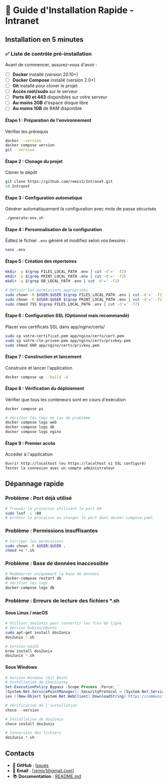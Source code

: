 # 🚀 Guide d'Installation Rapide - Intranet

## Installation en 5 minutes

### ✅ Liste de contrôle pré-installation

Avant de commencer, assurez-vous d'avoir :

- [ ] **Docker** installé (version 20.10+)
- [ ] **Docker Compose** installé (version 2.0+)
- [ ] **Git** installé pour cloner le projet
- [ ] **Accès root/sudo** sur le serveur
- [ ] **Ports 80 et 443** disponibles sur votre serveur
- [ ] **Au moins 2GB** d'espace disque libre
- [ ] **Au moins 1GB** de RAM disponible

#### Étape 1 : Préparation de l'environnement

Vérifier les prérequis

```bash
docker --version
docker compose version
git --version
```

#### Étape 2 : Clonage du projet

Cloner le dépôt

```bash
git clone https://github.com/remiv1/Intranet.git
cd Intranet
```

#### Étape 3 : Configuration automatique

Générer automatiquement la configuration avec mots de passe sécurisés

```bash
./generate-env.sh
```

#### Étape 4 : Personnalisation de la configuration

Éditez le fichier `.env` généré et modifiez selon vos besoins :

```bash
nano .env
```

#### Étape 5 : Création des répertoires

```bash
mkdir -p $(grep FILES_LOCAL_PATH .env | cut -d'=' -f2)
mkdir -p $(grep PRINT_LOCAL_PATH .env | cut -d'=' -f2)
mkdir -p $(grep DB_LOCAL_PATH .env | cut -d'=' -f2)

# Définir les permissions appropriées
sudo chown -R $USER:$USER $(grep FILES_LOCAL_PATH .env | cut -d'=' -f2)
sudo chown -R $USER:$USER $(grep PRINT_LOCAL_PATH .env | cut -d'=' -f2)
sudo chmod 755 $(grep FILES_LOCAL_PATH .env | cut -d'=' -f2)
```

#### Étape 6 : Configuration SSL (Optionnel mais recommandé)

Placer vos certificats SSL dans app/nginx/certs/

```bash
sudo cp votre-certificat.pem app/nginx/certs/cert.pem
sudo cp votre-cle-privee.pem app/nginx/certs/privkey.pem
sudo chmod 600 app/nginx/certs/privkey.pem
```

#### Étape 7 : Construction et lancement

Construire et lancer l'application

```bash
docker compose up --build -d
```

#### Étape 8 : Vérification du déploiement

Vérifier que tous les conteneurs sont en cours d'exécution

```bash
docker compose ps

# Vérifier les logs en cas de problème
docker compose logs web
docker compose logs db
docker compose logs nginx
```

#### Étape 9 : Premier accès

Accéder à l'application

```txt
Ouvrir http://localhost (ou https://localhost si SSL configuré)
Tester la connexion avec un compte administrateur
```

## Dépannage rapide

### Problème : Port déjà utilisé

```bash
# Trouver le processus utilisant le port 80
sudo lsof -i :80
# Arrêter le processus ou changer le port dans docker-compose.yaml
```

### Problème : Permissions insuffisantes

```bash
# Corriger les permissions
sudo chown -R $USER:$USER .
chmod +x *.sh
```

### Problème : Base de données inaccessible

```bash
# Redémarrer uniquement la base de données
docker-compose restart db
# Vérifier les logs
docker-compose logs db
```

### Problème : Erreurs de lecture des fichiers *.sh

#### Sous Linux / macOS

```bash
# Utiliser dos2unix pour convertir les fins de ligne
# Version Debian/Ubuntu
sudo apt-get install dos2unix
dos2unix *.sh

# Version macOS
brew install dos2unix
dos2unix *.sh
```

#### Sous Windows

```Powershell (Administrateur)
# Version Windows (Git Bash)
# Installation de Chocolatey
Set-ExecutionPolicy Bypass -Scope Process -Force; `
[System.Net.ServicePointManager]::SecurityProtocol = [System.Net.ServicePointManager]::SecurityProtocol -bor 3072; `
iex ((New-Object System.Net.WebClient).DownloadString('https://community.chocolatey.org/install.ps1'))

# Vérification de l'installation
choco --version

# Installation de dos2unix
choco install dos2unix

# Conversion des fichiers
dos2unix *.sh
```

## Contacts

- 🐙 **GitHub** : [Issues](https://github.com/remiv1/Intranet/issues)
- 📧 **Email** : [remiv1@gmail.com]
- 📚 **Documentation** : [README.md](README.md)
